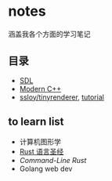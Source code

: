 # notes

涵盖我各个方面的学习笔记

## 目录

* [SDL](./SDL/)
* [Modern C++](./Modern%20C%2B%2B/)
* [ssloy/tinyrenderer](./renderer/), [tutorial](https://github.com/ssloy/tinyrenderer)

## to learn list

* 计算机图形学
* [Rust 语言圣经](https://course.rs)
* *Command-Line Rust*
* Golang web dev
